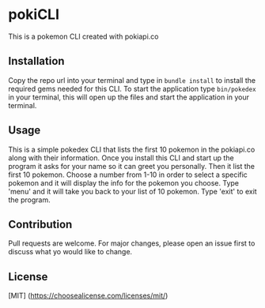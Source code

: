 # pokiCLI

This is a pokemon CLI created with pokiapi.co

## Installation

Copy the repo url into your terminal and type in `bundle install` to install the required gems needed for this CLI.
To start the application type `bin/pokedex` in your terminal, this will open up the files and start the application in your terminal.

## Usage

This is a simple pokedex CLI that lists the first 10 pokemon in the pokiapi.co along with their information.
Once you install this CLI and start up the program it asks for your name so it can greet you personally.
Then it list the first 10 pokemon.
Choose a number from 1-10 in order to select a specific pokemon and it will display the info for the pokemon you choose.
Type 'menu' and it will take you back to your list of 10 pokemon.
Type 'exit' to exit the program.

## Contribution

Pull requests are welcome. For major changes, please open an issue first to discuss what yo would like to change.

## License

[MIT]
(https://choosealicense.com/licenses/mit/)
